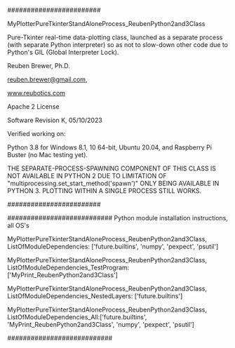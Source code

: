 ########################  

MyPlotterPureTkinterStandAloneProcess_ReubenPython2and3Class

Pure-Tkinter real-time data-plotting class, launched as a separate process (with separate Python interpreter) so as not
to slow-down other code due to Python's GIL (Global Interpreter Lock).

Reuben Brewer, Ph.D.

reuben.brewer@gmail.com,

www.reubotics.com

Apache 2 License

Software Revision K, 05/10/2023

Verified working on: 

Python 3.8 for Windows 8.1, 10 64-bit, Ubuntu 20.04, and Raspberry Pi Buster (no Mac testing yet).

THE SEPARATE-PROCESS-SPAWNING COMPONENT OF THIS CLASS IS NOT 
AVAILABLE IN PYTHON 2 DUE TO LIMITATION OF "multiprocessing.set_start_method('spawn')" 
ONLY BEING AVAILABLE IN PYTHON 3. PLOTTING WITHIN A SINGLE PROCESS STILL WORKS.

########################  

########################### Python module installation instructions, all OS's

MyPlotterPureTkinterStandAloneProcess_ReubenPython2and3Class, ListOfModuleDependencies: ['future.builtins', 'numpy', 'pexpect', 'psutil']

MyPlotterPureTkinterStandAloneProcess_ReubenPython2and3Class, ListOfModuleDependencies_TestProgram: ['MyPrint_ReubenPython2and3Class']

MyPlotterPureTkinterStandAloneProcess_ReubenPython2and3Class, ListOfModuleDependencies_NestedLayers: ['future.builtins']

MyPlotterPureTkinterStandAloneProcess_ReubenPython2and3Class, ListOfModuleDependencies_All:['future.builtins', 'MyPrint_ReubenPython2and3Class', 'numpy', 'pexpect', 'psutil']

###########################
